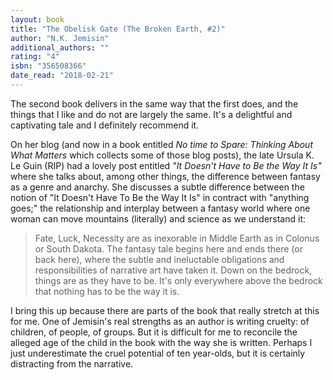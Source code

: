 ```yaml
---
layout: book
title: "The Obelisk Gate (The Broken Earth, #2)"
author: "N.K. Jemisin"
additional_authors: ""
rating: "4"
isbn: "356508366"
date_read: "2018-02-21"
---
```


The second book delivers in the same way that the first does, and the things that I like and do not are largely the same. It's a delightful and captivating tale and I definitely recommend it.

On her blog (and now in a book entitled <em>No time to Spare: Thinking About What Matters</em> which collects some of those blog posts), the late Ursula K. Le Guin (RIP) had a lovely post entitled <em>"It Doesn't Have to Be the Way It Is"</em> where she talks about, among other things, the difference between fantasy as a genre and anarchy. She discusses a subtle difference between the notion of "It Doesn't Have To Be the Way It Is" in contract with "anything goes;" the relationship and interplay between a fantasy world where one woman can move mountains (literally) and science as we understand it:

<blockquote>Fate, Luck, Necessity are as inexorable in Middle Earth as in Colonus or South Dakota. The fantasy tale begins here and ends there (or back here), where the subtle and ineluctable obligations and responsibilities of narrative art have taken it. Down on the bedrock, things are as they have to be. It's only everywhere above the bedrock that nothing has to be the way it is.</blockquote>

I bring this up because there are parts of the book that really stretch at this for me. One of Jemisin's real strengths as an author is writing cruelty: of children, of people, of groups. But it is difficult for me to reconcile the alleged age of the child in the book with the way she is written. Perhaps I just underestimate the cruel potential of ten year-olds, but it is certainly distracting from the narrative.
